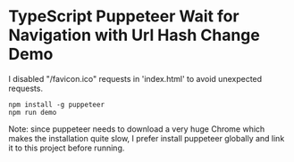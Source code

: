 TypeScript Puppeteer Wait for Navigation with Url Hash Change Demo
==================================================================

I disabled "/favicon.ico" requests in 'index.html' to avoid unexpected requests.

```
npm install -g puppeteer
npm run demo
```

Note: since puppeteer needs to download a very huge Chrome which makes the installation quite slow,
I prefer install puppeteer globally and link it to this project before running.
